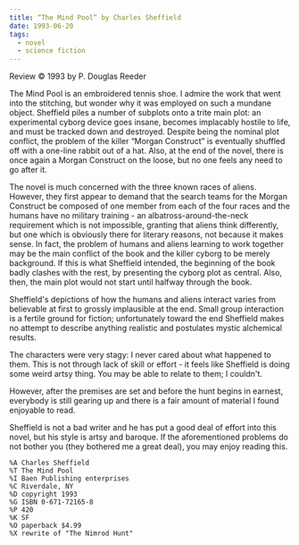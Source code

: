 ```yaml
---
title: “The Mind Pool“ by Charles Sheffield
date: 1993-06-20
tags:
  - novel
  - science fiction
---
```


Review ©️ 1993 by P. Douglas Reeder

The Mind Pool is an embroidered tennis shoe. I admire the work that went into the stitching, but wonder why it was employed on such a mundane object. Sheffield piles a number of subplots onto a trite main plot: an experimental cyborg device goes insane, becomes implacably hostile to life, and must be tracked down and destroyed. Despite being the nominal plot conflict, the problem of the killer “Morgan Construct” is eventually shuffled off with a one-line rabbit out of a hat. Also, at the end of the novel, there is once again a Morgan Construct on the loose, but no one feels any need to go after it.

The novel is much concerned with the three known races of aliens. However, they first appear to demand that the search teams for the Morgan Construct be composed of one member from each of the four races and the humans have no military training - an albatross-around-the-neck requirement which is not impossible, granting that aliens think differently, but one which is obviously there for literary reasons, not because it makes sense. In fact, the problem of humans and aliens learning to work together may be the main conflict of the book and the killer cyborg to be merely background. If this is what Sheffield intended, the beginning of the book badly clashes with the rest, by presenting the cyborg plot as central. Also, then, the main plot would not start until halfway through the book.

Sheffield's depictions of how the humans and aliens interact varies from believable at first to grossly implausible at the end. Small group interaction is a fertile ground for fiction; unfortunately toward the end Sheffield makes no attempt to describe anything realistic and postulates mystic alchemical results.

The characters were very stagy: I never cared about what happened to them. This is not through lack of skill or effort - it feels like Sheffield is doing some weird artsy thing. You may be able to relate to them; I couldn't.

However, after the premises are set and before the hunt begins in earnest, everybody is still gearing up and there is a fair amount of material I found enjoyable to read.

Sheffield is not a bad writer and he has put a good deal of effort into this novel, but his style is artsy and baroque. If the aforementioned problems do not bother you (they bothered me a great deal), you may enjoy reading this.

```
%A Charles Sheffield
%T The Mind Pool
%I Baen Publishing enterprises
%C Riverdale, NY
%D copyright 1993
%G ISBN 0-671-72165-8
%P 420
%K SF
%O paperback $4.99
%X rewrite of "The Nimrod Hunt"
```
